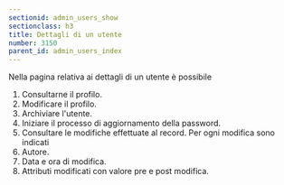 ```yaml
---
sectionid: admin_users_show
sectionclass: h3
title: Dettagli di un utente
number: 3150
parent_id: admin_users_index
---
```

Nella pagina relativa ai dettagli di un utente è possibile

1. Consultarne il profilo.
2. Modificare il profilo.
3. Archiviare l'utente.
4. Iniziare il processo di aggiornamento della password.
5. Consultare le modifiche effettuate al record. Per ogni modifica sono indicati
  1. Autore.
  2. Data e ora di modifica.
  3. Attributi modificati con valore pre e post modifica.
